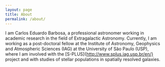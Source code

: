 ```yaml
---
layout: page
title: About
permalink: /about/
---
```


I am Carlos Eduardo Barbosa, a professional astronomer working in academic research in the field of Extragalactic Astronomy. Currently, I am working as a post-doctoral fellow at the Institute of Astronomy, Geophysics and Atmospheric Sciences (IAG) at the University of São Paulo (USP), where I am involved with the [S-PLUS]{http://www.splus.iag.usp.br/en/} project and with studies of stellar populations in spatially resolved galaxies. 


